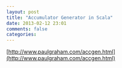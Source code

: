 ```yaml
---
layout: post
title: "Accumulator Generator in Scala"
date: 2013-02-12 23:01
comments: false
categories:
---
```


[http://www.paulgraham.com/accgen.html](http://www.paulgraham.com/accgen.html)

<!-- more -->
<script src="https://gist.github.com/cacoco/4757252.js"></script>
